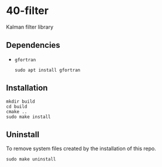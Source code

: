 # 40-filter
Kalman filter library

## Dependencies
- `gfortran`

      sudo apt install gfortran

## Installation

    mkdir build
    cd build
    cmake ..
    sudo make install

## Uninstall
To remove system files created by the installation of this repo.

    sudo make uninstall
